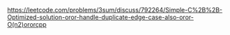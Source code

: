 https://leetcode.com/problems/3sum/discuss/792264/Simple-C%2B%2B-Optimized-solution-oror-handle-duplicate-edge-case-also-oror-O(n2)ororcpp